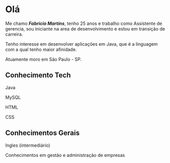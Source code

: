 # Olá

Me chamo ***Fabricio Martins***, tenho 25 anos e trabalho como Assistente de gerencia, sou iniciante na area de desenvolvimento e estou em transição de carreira.

Tenho interesse em desenvolver aplicações em Java, que é a linguagem com a qual tenho maior afinidade.

Atuamente moro em São Paulo - SP.

## Conhecimento Tech

Java

MySQL

HTML

CSS

## Conhecimentos Gerais

Ingles (intermediário)

Conhecimentos em gestão e administração de empresas
